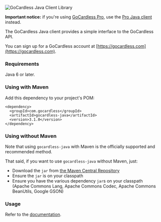 ![GoCardless Java Client Library](https://s3-eu-west-1.amazonaws.com/gocardless/images/client-lib-headers/java-lib-header.png)

**Important notice:** if you're using [GoCardless Pro](https://gocardless.com/pro/), use the [Pro Java client](https://github.com/gocardless/gocardless-pro-java) instead.

The GoCardless Java client provides a simple interface to the GoCardless API.

You can sign up for a GoCardless account at [https://gocardless.com](https://gocardless.com).

### Requirements

Java 6 or later.

### Using with Maven

Add this dependency to your project's POM:

    <dependency>
      <groupId>com.gocardless</groupId>
      <artifactId>gocardless-java</artifactId>
      <version>3.1.0</version>
    </dependency>

### Using without Maven

Note that using `gocardless-java` with Maven is the officially supported and recommended method.

That said, if you want to use `gocardless-java` without Maven, just:

* Download the `jar` from [the Maven Central Repository](http://search.maven.org/#search%7Cga%7C1%7Cgocardless-java)
* Ensure the `jar` is on your classpath
* Ensure you have the various dependency `jar`s on your classpath (Apache Commons Lang, Apache Commons Codec, Apache Commons BeanUtils, Google GSON)

### Usage

Refer to the [documentation](https://gocardless.com/docs).
